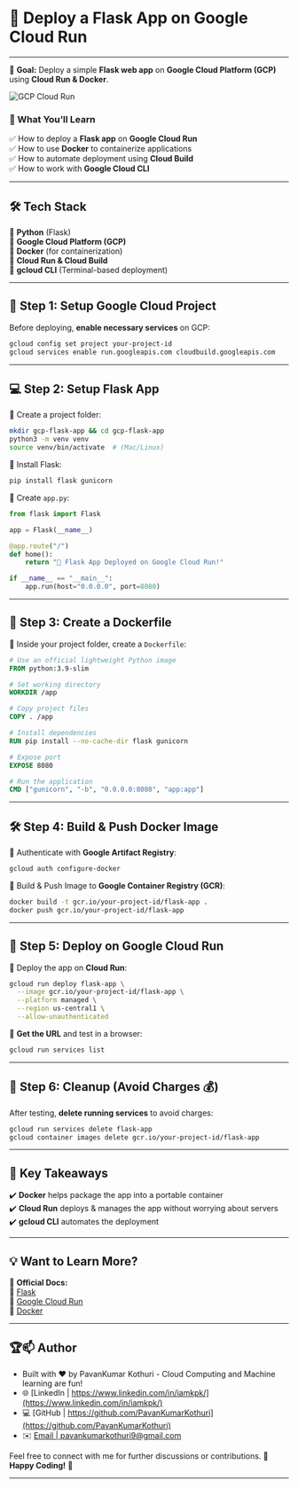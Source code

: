 # **🚀 Deploy a Flask App on Google Cloud Run**  
 
---

🎯 **Goal:** Deploy a simple **Flask web app** on **Google Cloud Platform (GCP)** using **Cloud Run & Docker**.  

![GCP Cloud Run](https://upload.wikimedia.org/wikipedia/commons/thumb/a/a5/Google_Cloud_logo.svg/1200px-Google_Cloud_logo.svg.png)  

### **📌 What You’ll Learn**  
✅ How to deploy a **Flask app** on **Google Cloud Run**  
✅ How to use **Docker** to containerize applications  
✅ How to automate deployment using **Cloud Build**  
✅ How to work with **Google Cloud CLI**  

---

## **🛠 Tech Stack**  
🔹 **Python** (Flask)  
🔹 **Google Cloud Platform (GCP)**  
🔹 **Docker** (for containerization)  
🔹 **Cloud Run & Cloud Build**  
🔹 **gcloud CLI** (Terminal-based deployment)  

---

## **🚀 Step 1: Setup Google Cloud Project**  

Before deploying, **enable necessary services** on GCP:  

```sh
gcloud config set project your-project-id
gcloud services enable run.googleapis.com cloudbuild.googleapis.com
```

---

## **💻 Step 2: Setup Flask App**  

📁 Create a project folder:  

```sh
mkdir gcp-flask-app && cd gcp-flask-app
python3 -m venv venv
source venv/bin/activate  # (Mac/Linux)
```

🔹 Install Flask:  
```sh
pip install flask gunicorn
```

🔹 Create `app.py`:  

```python
from flask import Flask

app = Flask(__name__)

@app.route("/")
def home():
    return "🚀 Flask App Deployed on Google Cloud Run!"

if __name__ == "__main__":
    app.run(host="0.0.0.0", port=8080)
```

---

## **🐳 Step 3: Create a Dockerfile**  

🔹 Inside your project folder, create a `Dockerfile`:  

```dockerfile
# Use an official lightweight Python image
FROM python:3.9-slim

# Set working directory
WORKDIR /app

# Copy project files
COPY . /app

# Install dependencies
RUN pip install --no-cache-dir flask gunicorn

# Expose port
EXPOSE 8080

# Run the application
CMD ["gunicorn", "-b", "0.0.0.0:8080", "app:app"]
```

---

## **🛠 Step 4: Build & Push Docker Image**  

🔹 Authenticate with **Google Artifact Registry**:  

```sh
gcloud auth configure-docker
```

🔹 Build & Push Image to **Google Container Registry (GCR)**:  

```sh
docker build -t gcr.io/your-project-id/flask-app .
docker push gcr.io/your-project-id/flask-app
```

---

## **🚀 Step 5: Deploy on Google Cloud Run**  

🔹 Deploy the app on **Cloud Run**:  

```sh
gcloud run deploy flask-app \
  --image gcr.io/your-project-id/flask-app \
  --platform managed \
  --region us-central1 \
  --allow-unauthenticated
```

🔹 **Get the URL** and test in a browser:  

```sh
gcloud run services list
```

---

## **🧹 Step 6: Cleanup (Avoid Charges 💰)**  

After testing, **delete running services** to avoid charges:  

```sh
gcloud run services delete flask-app
gcloud container images delete gcr.io/your-project-id/flask-app
```

---

## **🎯 Key Takeaways**  
✔️ **Docker** helps package the app into a portable container  
✔️ **Cloud Run** deploys & manages the app without worrying about servers  
✔️ **gcloud CLI** automates the deployment  

---


## **💡 Want to Learn More?**  
📖 **Official Docs:**  
🔗 [Flask](https://flask.palletsprojects.com/)  
🔗 [Google Cloud Run](https://cloud.google.com/run/docs)  
🔗 [Docker](https://docs.docker.com/)  

---

## **🏆📫 Author**

- Built with ❤️ by PavanKumar Kothuri - Cloud Computing and Machine learning are fun!
- 🌐 [LinkedIn | https://www.linkedin.com/in/iamkpk/](https://www.linkedin.com/in/iamkpk/)
- 💻 [GitHub | https://github.com/PavanKumarKothuri](https://github.com/PavanKumarKothuri)  
- ✉️ [Email | pavankumarkothuri9@gmail.com](mailto:pavankumarkothuri9@gmail.com)

Feel free to connect with me for further discussions or contributions. 🌟 **Happy Coding!** 🚀

---
